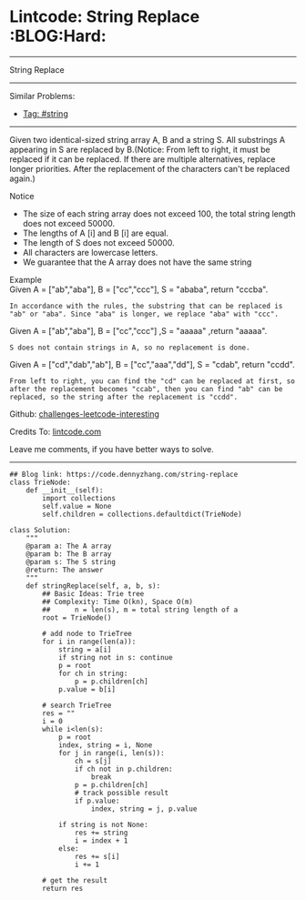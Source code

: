 # Lintcode: String Replace     :BLOG:Hard:


---

String Replace  

---

Similar Problems:  
-   [Tag: #string](https://code.dennyzhang.com/tag/string)

---

Given two identical-sized string array A, B and a string S. All substrings A appearing in S are replaced by B.(Notice: From left to right, it must be replaced if it can be replaced. If there are multiple alternatives, replace longer priorities. After the replacement of the characters can't be replaced again.)  

Notice  
-   The size of each string array does not exceed 100, the total string length does not exceed 50000.
-   The lengths of A [i] and B [i] are equal.
-   The length of S does not exceed 50000.
-   All characters are lowercase letters.
-   We guarantee that the A array does not have the same string

Example  
Given A = ["ab","aba"], B = ["cc","ccc"], S = "ababa", return "cccba".  

    In accordance with the rules, the substring that can be replaced is "ab" or "aba". Since "aba" is longer, we replace "aba" with "ccc".

Given A = ["ab","aba"], B = ["cc","ccc"] ,S = "aaaaa" ,return "aaaaa".  

    S does not contain strings in A, so no replacement is done.

Given A = ["cd","dab","ab"], B = ["cc","aaa","dd"], S = "cdab", return "ccdd".  

    From left to right, you can find the "cd" can be replaced at first, so after the replacement becomes "ccab", then you can find "ab" can be replaced, so the string after the replacement is "ccdd".

Github: [challenges-leetcode-interesting](https://github.com/DennyZhang/challenges-leetcode-interesting/tree/master/string-replace)  

Credits To: [lintcode.com](http://www.lintcode.com/en/problem/string-replace/)  

Leave me comments, if you have better ways to solve.  

---

    ## Blog link: https://code.dennyzhang.com/string-replace
    class TrieNode:
        def __init__(self):
            import collections
            self.value = None
            self.children = collections.defaultdict(TrieNode)
    
    class Solution:
        """
        @param a: The A array
        @param b: The B array
        @param s: The S string
        @return: The answer
        """
        def stringReplace(self, a, b, s):
            ## Basic Ideas: Trie tree
            ## Complexity: Time O(kn), Space O(m)
            ##      n = len(s), m = total string length of a
            root = TrieNode()
    
            # add node to TrieTree
            for i in range(len(a)):
                string = a[i]
                if string not in s: continue
                p = root
                for ch in string:
                    p = p.children[ch]
                p.value = b[i]
    
            # search TrieTree
            res = ""
            i = 0
            while i<len(s):
                p = root
                index, string = i, None
                for j in range(i, len(s)):
                    ch = s[j]
                    if ch not in p.children:
                        break
                    p = p.children[ch]
                    # track possible result
                    if p.value:
                        index, string = j, p.value
    
                if string is not None:
                    res += string
                    i = index + 1
                else:
                    res += s[i]
                    i += 1
    
            # get the result
            return res